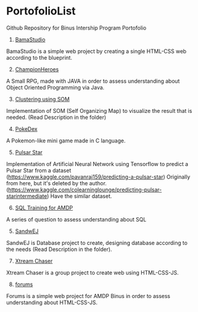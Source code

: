 # PortofolioList

Github Repository for Binus Intership Program Portofolio

1. [BamaStudio](/BamaStudio)

BamaStudio is a simple web project by creating a single HTML-CSS web according to the blueprint.

2. [ChampionHeroes](/ChampionHeroes)

A Small RPG, made with JAVA in order to assess understanding about Object Oriented Programming via Java.

3. [Clustering using SOM](/Clustering%20using%20SOM)

Implementation of SOM (Self Organizing Map) to visualize the result that is needed. (Read Description in the folder)

4. [PokeDex](/PokeDex)

A Pokemon-like mini game made in C language.

5. [Pulsar Star](/Pulsar%20Stars)

Implementation of Artificial Neural Network using Tensorflow to predict a Pulsar Star from a dataset 
(https://www.kaggle.com/pavanraj159/predicting-a-pulsar-star) Originally from here, but it's deleted by the author.
(https://www.kaggle.com/colearninglounge/predicting-pulsar-starintermediate) Have the similar dataset.

6. [SQL Training for AMDP](/SQL%20Training%20for%20AMDP)

A series of question to assess understanding about SQL

5. [SandwEJ](/SandwEJ)

SandwEJ is Database project to create, designing database according to the needs (Read Description in the folder).

7. [Xtream Chaser](/Xtream%20Chaser)

Xtream Chaser is a group project to create web using HTML-CSS-JS.

8. [forums](/forums)

Forums is a simple web project for AMDP Binus in order to assess understanding about HTML-CSS-JS.

